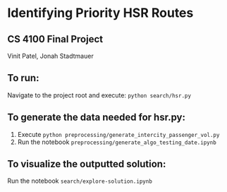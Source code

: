 # Identifying Priority HSR Routes

## CS 4100 Final Project

Vinit Patel, Jonah Stadtmauer

## To run:

Navigate to the project root and execute: `python search/hsr.py`

## To generate the data needed for hsr.py:

1. Execute `python preprocessing/generate_intercity_passenger_vol.py`
1. Run the notebook `preprocessing/generate_algo_testing_date.ipynb`

## To visualize the outputted solution:

Run the notebook `search/explore-solution.ipynb`
